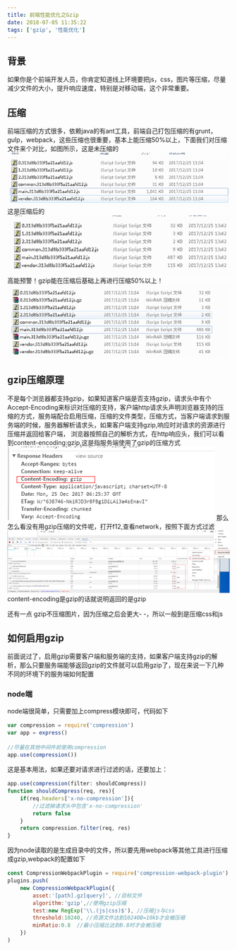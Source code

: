 ```yaml
---
title: 前端性能优化之Gzip
date: 2018-07-05 11:35:22
tags: ['gzip', '性能优化']
---
```

## 背景
如果你是个前端开发人员，你肯定知道线上环境要把js，css，图片等压缩，尽量减少文件的大小，提升响应速度，特别是对移动端，这个非常重要。
<!-- more -->
## 压缩
前端压缩的方式很多，依赖java的有ant工具，前端自己打包压缩的有grunt，gulp，webpack，这些压缩也很重要，基本上能压缩50%以上，下面我们对压缩文件来个对比，如图所示，这是未压缩的
![](/img/gzip1.png)
这是压缩后的
![](/img/gzip2.png)
高能预警！gzip能在压缩后基础上再进行压缩50%以上！
![](/img/gzip3.png)

## gzip压缩原理
不是每个浏览器都支持gzip，如果知道客户端是否支持gzip，请求头中有个Accept-Encoding来标识对压缩的支持，客户端http请求头声明浏览器支持的压缩的方式，服务端配合启用压缩，压缩的文件类型，压缩方式，当客户端请求到服务端的时候，服务器解析请求头，如果客户端支持gzip,响应时对请求的资源进行压缩并返回给客户端， 浏览器按照自己的解析方式，在http响应头，我们可以看到content-encoding:gzip,这是指服务端使用了gzip的压缩方式
![](/img/gzip4.png)
那么怎么看没有用gzip压缩的文件呢，打开f12,查看network，按照下面方式过滤
![](/img/gzip5.png)
content-encoding是gzip的话就说明返回的是gzip

还有一点 gzip不压缩图片，因为压缩之后会更大- -，所以一般到是压缩css和js

## 如何启用gzip
前面说过了，启用gzip需要客户端和服务端的支持，如果客户端支持gzip的解析，那么只要服务端能够返回gzip的文件就可以启用gzip了，现在来说一下几种不同的环境下的服务端如何配置

### node端
node端很简单，只需要加上compress模块即可，代码如下
```javascript
var compression = require('compression')
var app = express()

//尽量在其他中间件前使用compression
app.use(compression())
```
这是基本用法，如果还要对请求进行过滤的话，还要加上：
```javascript
app.use(compression(filter: shouldCompress))
function shouldCompress(req, res){
    if(req.headers['x-no-compression']){
        //过滤掉请求头中包含'x-no-compression'
        return false
    }
    return compression.filter(req, res)
}
```
因为node读取的是生成目录中的文件，所以要先用webpack等其他工具进行压缩成gzip,webpack的配置如下
```javascript
const CompressionWebpackPlugin = require('compression-webpack-plugin')
plugins.push(
    new CompressionWebpackPlugin({
        asset:'[path].gz[query]', //目标文件
        algorithm:'gzip',//使用gzip压缩
        test:new RegExp('\\.(js|css)$'), //压缩js与css
        threshold:10240, //资源文件达到10240B=10kb才会被压缩
        minRatio:0.8  //最小压缩比达到0.8时才会被压缩
    })
)
```
